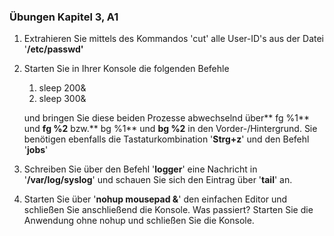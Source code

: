 ### Übungen Kapitel 3, A1

1. Extrahieren Sie mittels des Kommandos 'cut' alle User-ID's aus der Datei '**/etc/passwd'**
2. Starten Sie in Ihrer Konsole die folgenden Befehle
   1. sleep 200&
   2. sleep 300&

   und bringen Sie diese beiden Prozesse abwechselnd über** fg %1** und **fg %2** bzw.** bg %1** und **bg %2** in den Vorder-/Hintergrund. Sie benötigen ebenfalls die Tastaturkombination '**Strg+z**' und den Befehl '**jobs**'
   
3. Schreiben Sie über den Befehl '**logger**' eine Nachricht in '**/var/log/syslog**' und schauen Sie sich den Eintrag über '**tail**' an.

4. Starten Sie über '**nohup mousepad &**' den einfachen Editor und schließen Sie anschließend die Konsole. Was passiert? Starten Sie die Anwendung ohne nohup und schließen Sie die Konsole.




